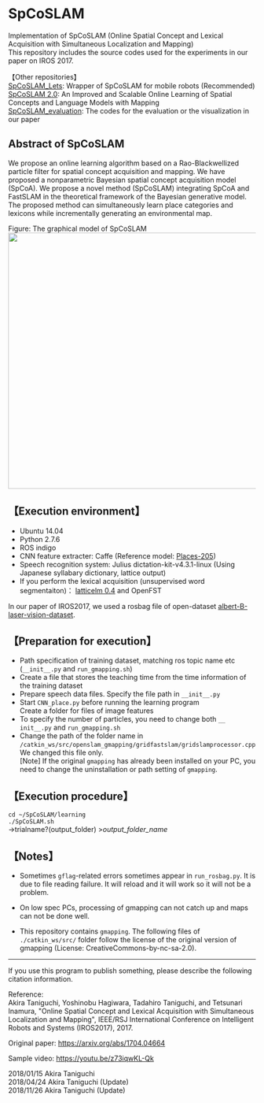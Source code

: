 # SpCoSLAM

Implementation of SpCoSLAM (Online Spatial Concept and Lexical Acquisition with Simultaneous Localization and Mapping)  
This repository includes the source codes used for the experiments in our paper on IROS 2017.  
  
【Other repositories】  
 [SpCoSLAM_Lets](https://github.com/EmergentSystemLabStudent/SpCoSLAM_Lets): Wrapper of SpCoSLAM for mobile robots (Recommended)  
 [SpCoSLAM 2.0](https://github.com/a-taniguchi/SpCoSLAM2): An Improved and Scalable Online Learning of Spatial Concepts and Language Models with Mapping   
 [SpCoSLAM_evaluation](https://github.com/a-taniguchi/SpCoSLAM_evaluation): The codes for the evaluation or the visualization in our paper  

## Abstract of SpCoSLAM
We propose an online learning algorithm based on a Rao-Blackwellized particle filter for spatial concept acquisition and mapping. We have proposed a nonparametric Bayesian spatial concept acquisition model (SpCoA). We propose a novel method (SpCoSLAM) integrating SpCoA and FastSLAM in the theoretical framework of the Bayesian generative model. The proposed method can simultaneously learn place categories and lexicons while incrementally generating an environmental map.   

Figure: The graphical model of SpCoSLAM   
<img src="https://github.com/a-taniguchi/SpCoSLAM/blob/master/img/graphicalmodel02.jpg" width="520px">

## 【Execution environment】  
- Ubuntu 14.04  
- Python 2.7.6  
- ROS indigo  
- CNN feature extracter: Caffe (Reference model: [Places-205](http://places.csail.mit.edu/))  
- Speech recognition system: Julius dictation-kit-v4.3.1-linux (Using Japanese syllabary dictionary, lattice output)  
- If you perform the lexical acquisition (unsupervised word segmentaiton)： [latticelm 0.4](http://www.phontron.com/latticelm/) and OpenFST  

In our paper of IROS2017, we used a rosbag file of open-dataset [albert-B-laser-vision-dataset](https://dspace.mit.edu/handle/1721.1/62291).

## 【Preparation for execution】  
- Path specification of training dataset, matching ros topic name etc (`__init__.py` and `run_gmapping.sh`)
- Create a file that stores the teaching time from the time information of the training dataset
- Prepare speech data files. Specify the file path in `__init__.py`  
- Start `CNN_place.py` before running the learning program  
  Create a folder for files of image features  
- To specify the number of particles, you need to change both `__ init__.py` and `run_gmapping.sh`  
- Change the path of the folder name in `/catkin_ws/src/openslam_gmapping/gridfastslam/gridslamprocessor.cpp`    
  We changed this file only.  
  [Note] If the original `gmapping` has already been installed on your PC, you need to change the uninstallation or path setting of `gmapping`.

## 【Execution procedure】
`cd ~/SpCoSLAM/learning `  
`./SpCoSLAM.sh `  
->trialname?(output_folder) >*output_folder_name* 

## 【Notes】
- Sometimes `gflag`-related errors sometimes appear in `run_rosbag.py`. 
  It is due to file reading failure. 
  It will reload and it will work so it will not be a problem.
- On low spec PCs, processing of gmapping can not catch up and maps can not be done well.

- This repository contains `gmapping`.
  The following files of `./catkin_ws/src/` folder follow the license of the original version of gmapping (License: CreativeCommons-by-nc-sa-2.0).

---
If you use this program to publish something, please describe the following citation information.

Reference:  
Akira Taniguchi, Yoshinobu Hagiwara, Tadahiro Taniguchi, and Tetsunari Inamura, "Online Spatial Concept and Lexical Acquisition with Simultaneous Localization and Mapping", IEEE/RSJ International Conference on Intelligent Robots and Systems (IROS2017), 2017.


Original paper:
https://arxiv.org/abs/1704.04664

Sample video:
https://youtu.be/z73iqwKL-Qk

2018/01/15  Akira Taniguchi  
2018/04/24  Akira Taniguchi (Update)  
2018/11/26  Akira Taniguchi (Update) 
